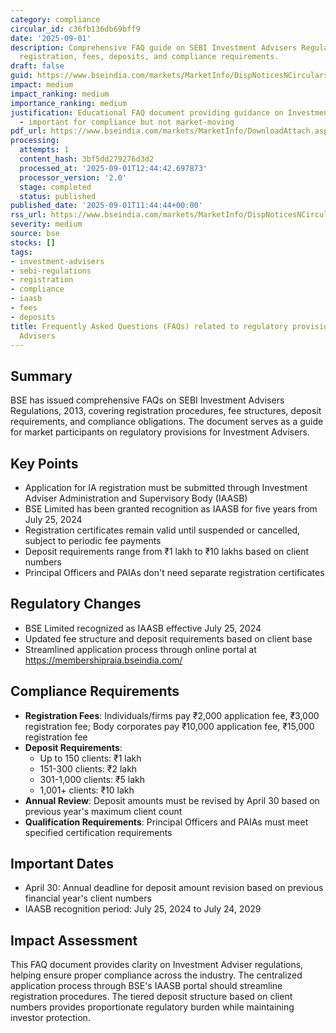 ```yaml
---
category: compliance
circular_id: c36fb136db69bff9
date: '2025-09-01'
description: Comprehensive FAQ guide on SEBI Investment Advisers Regulations covering
  registration, fees, deposits, and compliance requirements.
draft: false
guid: https://www.bseindia.com/markets/MarketInfo/DispNoticesNCirculars.aspx?Noticeid={C791B497-5A01-458B-9413-76545D18AFA4}&noticeno=20250901-19&dt=09/01/2025&icount=19&totcount=36&flag=0
impact: medium
impact_ranking: medium
importance_ranking: medium
justification: Educational FAQ document providing guidance on Investment Adviser regulations
  - important for compliance but not market-moving
pdf_url: https://www.bseindia.com/markets/MarketInfo/DownloadAttach.aspx?id=20250901-19&attachedId=057b4f98-c451-4c4f-8897-2bd0457e1c06
processing:
  attempts: 1
  content_hash: 3bf5dd279276d3d2
  processed_at: '2025-09-01T12:44:42.697873'
  processor_version: '2.0'
  stage: completed
  status: published
published_date: '2025-09-01T11:44:44+00:00'
rss_url: https://www.bseindia.com/markets/MarketInfo/DispNoticesNCirculars.aspx?Noticeid={C791B497-5A01-458B-9413-76545D18AFA4}&noticeno=20250901-19&dt=09/01/2025&icount=19&totcount=36&flag=0
severity: medium
source: bse
stocks: []
tags:
- investment-advisers
- sebi-regulations
- registration
- compliance
- iaasb
- fees
- deposits
title: Frequently Asked Questions (FAQs) related to regulatory provisions for Investment
  Advisers
---
```


## Summary

BSE has issued comprehensive FAQs on SEBI Investment Advisers Regulations, 2013, covering registration procedures, fee structures, deposit requirements, and compliance obligations. The document serves as a guide for market participants on regulatory provisions for Investment Advisers.

## Key Points

- Application for IA registration must be submitted through Investment Adviser Administration and Supervisory Body (IAASB)
- BSE Limited has been granted recognition as IAASB for five years from July 25, 2024
- Registration certificates remain valid until suspended or cancelled, subject to periodic fee payments
- Deposit requirements range from ₹1 lakh to ₹10 lakhs based on client numbers
- Principal Officers and PAIAs don't need separate registration certificates

## Regulatory Changes

- BSE Limited recognized as IAASB effective July 25, 2024
- Updated fee structure and deposit requirements based on client base
- Streamlined application process through online portal at https://membershipraia.bseindia.com/

## Compliance Requirements

- **Registration Fees**: Individuals/firms pay ₹2,000 application fee, ₹3,000 registration fee; Body corporates pay ₹10,000 application fee, ₹15,000 registration fee
- **Deposit Requirements**: 
  - Up to 150 clients: ₹1 lakh
  - 151-300 clients: ₹2 lakh
  - 301-1,000 clients: ₹5 lakh
  - 1,001+ clients: ₹10 lakh
- **Annual Review**: Deposit amounts must be revised by April 30 based on previous year's maximum client count
- **Qualification Requirements**: Principal Officers and PAIAs must meet specified certification requirements

## Important Dates

- April 30: Annual deadline for deposit amount revision based on previous financial year's client numbers
- IAASB recognition period: July 25, 2024 to July 24, 2029

## Impact Assessment

This FAQ document provides clarity on Investment Adviser regulations, helping ensure proper compliance across the industry. The centralized application process through BSE's IAASB portal should streamline registration procedures. The tiered deposit structure based on client numbers provides proportionate regulatory burden while maintaining investor protection.